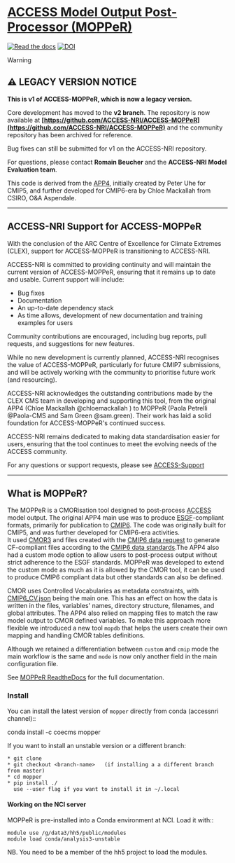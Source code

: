 # [ACCESS Model Output Post-Processor (MOPPeR)](https://access-mopper.readthedocs.io/en/latest)
[![Read the docs](https://readthedocs.org/projects/access-mopper/badge/?version=latest)](https://access-mopper.readthedocs.io/en/latest/)
[![DOI](https://zenodo.org/badge/DOI/10.5281/zenodo.14322348.svg)](https://doi.org/10.5281/zenodo.14322348)

> [!WARNING]
> ## ⚠️ LEGACY VERSION NOTICE
> 
> **This is v1 of ACCESS-MOPPeR, which is now a legacy version.**
> 
> Core development has moved to the **v2 branch**. The repository is now available at **[https://github.com/ACCESS-NRI/ACCESS-MOPPeR](https://github.com/ACCESS-NRI/ACCESS-MOPPeR)** and the community repository has been archived for reference.
> 
> Bug fixes can still be submitted for v1 on the ACCESS-NRI repository.
> 
> For questions, please contact **Romain Beucher** and the **ACCESS-NRI Model Evaluation team**.

This code is derived from the [APP4](https://doi.org/10.5281/zenodo.7703469), initially created by Peter Uhe for CMIP5, and further developed for CMIP6-era by Chloe Mackallah from CSIRO, O&A Aspendale.

---
## ACCESS-NRI Support for ACCESS-MOPPeR

With the conclusion of the ARC Centre of Excellence for Climate Extremes (CLEX), support for ACCESS-MOPPeR is transitioning to ACCESS-NRI.

ACCESS-NRI is committed to providing continuity and will maintain the current version of ACCESS-MOPPeR, ensuring that it remains up to date and usable. Current support will include:

- Bug fixes
- Documentation
- An up-to-date dependency stack
- As time allows, development of new documentation and training examples for users

Community contributions are encouraged, including bug reports, pull requests, and suggestions for new features.

While no new development is currently planned, ACCESS-NRI recognises the value of ACCESS-MOPPeR, particularly for future CMIP7 submissions, and will be actively working with the community to prioritise future work (and resourcing).

ACCESS-NRI acknowledges the outstanding contributions made by the CLEX CMS team in developing and supporting this tool, from the original APP4 (Chloe Mackallah @chloemackallah ) to MOPPeR (Paola Petrelli @Paola-CMS and Sam Green @sam.green). Their work has laid a solid foundation for ACCESS-MOPPeR's continued success.

ACCESS-NRI remains dedicated to making data standardisation easier for users, ensuring that the tool continues to meet the evolving needs of the ACCESS community.

For any questions or support requests, please see [ACCESS-Support](https://aus01.safelinks.protection.outlook.com/?url=https%3A%2F%2Faccess-hive.org.au%2Fabout%2Fuser_support%2F&data=05%7C02%7Cromain.beucher%40anu.edu.au%7C3180d100195141b372b908dd101292ad%7Ce37d725cab5c46249ae5f0533e486437%7C0%7C0%7C638684394182362350%7CUnknown%7CTWFpbGZsb3d8eyJFbXB0eU1hcGkiOnRydWUsIlYiOiIwLjAuMDAwMCIsIlAiOiJXaW4zMiIsIkFOIjoiTWFpbCIsIldUIjoyfQ%3D%3D%7C0%7C%7C%7C&sdata=6TSq%2Fs88OQOXOgvCjDRFuX1NHC1QQj2OUBLmMWQ5O2s%3D&reserved=0)

---

## What is MOPPeR?

The MOPPeR is a CMORisation tool designed to post-process [ACCESS](https://research.csiro.au/access/) model output. The original APP4 main use was to produce [ESGF](https://esgf-node.llnl.gov/)-compliant formats, primarily for publication to [CMIP6](https://www.wcrp-climate.org/wgcm-cmip/wgcm-cmip6). The code was originally built for CMIP5, and was further developed for CMIP6-era activities.  
It used [CMOR3](https://cmor.llnl.gov/) and files created with the [CMIP6 data request](https://github.com/cmip6dr/dreqPy) to generate CF-compliant files according to the [CMIP6 data standards](https://docs.google.com/document/d/1os9rZ11U0ajY7F8FWtgU4B49KcB59aFlBVGfLC4ahXs/edit).The APP4 also had a custom mode option to allow users to post-process output without strict adherence to the ESGF standards. MOPPeR was developed to extend the custom mode as much as it is allowed by the CMOR tool, it can be used to produce CMIP6 compliant data but other standards can also be defined.

CMOR uses Controlled Vocabularies as metadata constraints, with [CMIP6_CV.json](https://cmor.llnl.gov/mydoc_cmor3_CV/) being the main one. This has an effect on how the data is written in the files, variables' names, directory structure, filenames, and global attributes. The APP4 also relied on mapping files to match the raw model output to CMOR defined variables. To make this approach more flexible we introduced a new tool `mopdb` that helps the users create their own mapping and handling CMOR tables definitions.
 
Although we retained a differentiation between `custom` and `cmip` mode the main workflow is the same and `mode` is now only another field in the main  configuration file.

See [MOPPeR ReadtheDocs](https://access-mopper.readthedocs.io/en/stable/) for the full documentation.

### Install

You can install the latest version of `mopper` directly from conda (accessnri channel)::

   conda install -c coecms mopper

If you want to install an unstable version or a different branch:

    * git clone
    * git checkout <branch-name>   (if installing a a different branch from master)
    * cd mopper
    * pip install ./
      use --user flag if you want to install it in ~/.local

#### Working on the NCI server

MOPPeR is pre-installed into a Conda environment at NCI. Load it with::

    module use /g/data3/hh5/public/modules
    module load conda/analysis3-unstable

  NB. You need to be a member of the hh5 project to load the modules.
